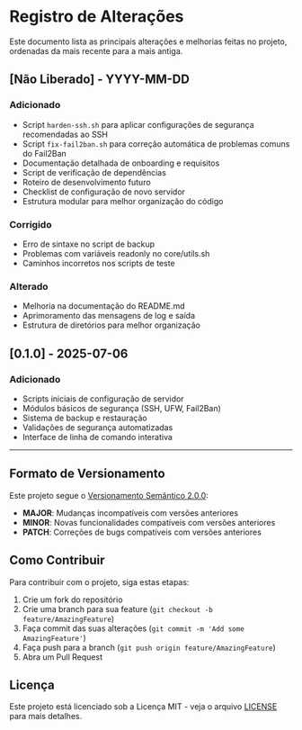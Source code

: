 # Registro de Alterações

Este documento lista as principais alterações e melhorias feitas no projeto, ordenadas da mais recente para a mais antiga.

## [Não Liberado] - YYYY-MM-DD

### Adicionado
- Script `harden-ssh.sh` para aplicar configurações de segurança recomendadas ao SSH
- Script `fix-fail2ban.sh` para correção automática de problemas comuns do Fail2Ban
- Documentação detalhada de onboarding e requisitos
- Script de verificação de dependências
- Roteiro de desenvolvimento futuro
- Checklist de configuração de novo servidor
- Estrutura modular para melhor organização do código

### Corrigido
- Erro de sintaxe no script de backup
- Problemas com variáveis readonly no core/utils.sh
- Caminhos incorretos nos scripts de teste

### Alterado
- Melhoria na documentação do README.md
- Aprimoramento das mensagens de log e saída
- Estrutura de diretórios para melhor organização

## [0.1.0] - 2025-07-06

### Adicionado
- Scripts iniciais de configuração de servidor
- Módulos básicos de segurança (SSH, UFW, Fail2Ban)
- Sistema de backup e restauração
- Validações de segurança automatizadas
- Interface de linha de comando interativa

---

## Formato de Versionamento

Este projeto segue o [Versionamento Semântico 2.0.0](https://semver.org/):

- **MAJOR**: Mudanças incompatíveis com versões anteriores
- **MINOR**: Novas funcionalidades compatíveis com versões anteriores
- **PATCH**: Correções de bugs compatíveis com versões anteriores

## Como Contribuir

Para contribuir com o projeto, siga estas etapas:

1. Crie um fork do repositório
2. Crie uma branch para sua feature (`git checkout -b feature/AmazingFeature`)
3. Faça commit das suas alterações (`git commit -m 'Add some AmazingFeature'`)
4. Faça push para a branch (`git push origin feature/AmazingFeature`)
5. Abra um Pull Request

## Licença

Este projeto está licenciado sob a Licença MIT - veja o arquivo [LICENSE](LICENSE) para mais detalhes.
